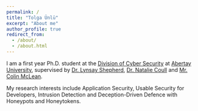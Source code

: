 ```yaml
---
permalink: /
title: "Tolga Ünlü"
excerpt: "About me"
author_profile: true
redirect_from: 
  - /about/
  - /about.html
---
```


I am a first year Ph.D. student at the [Division of Cyber Security](https://www.abertay.ac.uk/research-overview/research-strategy-and-structure/division-of-cyber-security/) at [Abertay University](https://www.abertay.ac.uk/), supervised by [Dr. Lynsay Shepherd](https://www.abertay.ac.uk/staff-search/dr-lynsay-shepherd/), [Dr. Natalie Coull](https://www.abertay.ac.uk/staff-search/dr-natalie-coull/) and [Mr. Colin McLean](https://www.abertay.ac.uk/staff-search/mr-colin-mclean/).

My research interests include Application Security, Usable Security for Developers, Intrusion Detection and Deception-Driven Defence with Honeypots and Honeytokens. 
